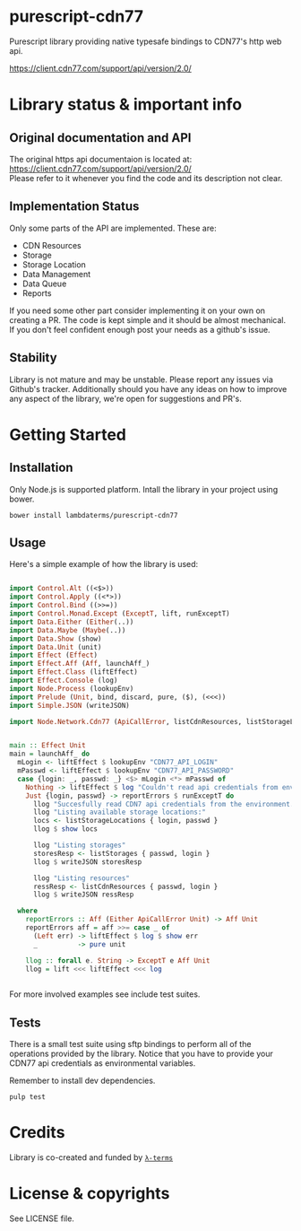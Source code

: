 # purescript-cdn77

Purescript library providing native typesafe bindings to CDN77's http web api.

https://client.cdn77.com/support/api/version/2.0/


# Library status & important info

## Original documentation and API

The original https api documentaion is located at:  
https://client.cdn77.com/support/api/version/2.0/  
Please refer to it whenever you find the code and its description not clear.

## Implementation Status

Only some parts of the API are implemented. These are:  
- CDN Resources
- Storage
- Storage Location
- Data Management
- Data Queue
- Reports  

If you need some other part consider implementing it on your own on creating a PR. The code is kept simple and it should be almost mechanical. If you don't feel confident enough post your needs as a github's issue.

## Stability

Library is not mature and may be unstable. Please report any issues via Github's tracker. Additionally should you have any ideas on how to improve any aspect of the library, we're open for suggestions and PR's.

# Getting Started

## Installation

Only Node.js is supported platform.
Intall the library in your project using bower.

```
bower install lambdaterms/purescript-cdn77
```

## Usage


Here's a simple example of how the library is used:

```purescript

import Control.Alt ((<$>))
import Control.Apply ((<*>))
import Control.Bind ((>>=))
import Control.Monad.Except (ExceptT, lift, runExceptT)
import Data.Either (Either(..))
import Data.Maybe (Maybe(..))
import Data.Show (show)
import Data.Unit (unit)
import Effect (Effect)
import Effect.Aff (Aff, launchAff_)
import Effect.Class (liftEffect)
import Effect.Console (log)
import Node.Process (lookupEnv)
import Prelude (Unit, bind, discard, pure, ($), (<<<))
import Simple.JSON (writeJSON)

import Node.Network.Cdn77 (ApiCallError, listCdnResources, listStorageLocations, listStorages)


main :: Effect Unit
main = launchAff_ do
  mLogin <- liftEffect $ lookupEnv "CDN77_API_LOGIN"
  mPasswd <- liftEffect $ lookupEnv "CDN77_API_PASSWORD"
  case {login: _, passwd: _} <$> mLogin <*> mPasswd of
    Nothing -> liftEffect $ log "Couldn't read api credentials from environment. Provide CDN77_API_PASSWORD & CDN77_API_LOGIN variables"
    Just {login, passwd} -> reportErrors $ runExceptT do
      llog "Succesfully read CDN7 api credentials from the environment."
      llog "Listing available storage locations:"
      locs <- listStorageLocations { login, passwd }
      llog $ show locs

      llog "Listing storages"
      storesResp <- listStorages { passwd, login }
      llog $ writeJSON storesResp

      llog "Listing resources"
      ressResp <- listCdnResources { passwd, login }
      llog $ writeJSON ressResp

  where
    reportErrors :: Aff (Either ApiCallError Unit) -> Aff Unit
    reportErrors aff = aff >>= case _ of
      (Left err) -> liftEffect $ log $ show err
      _          -> pure unit

    llog :: forall e. String -> ExceptT e Aff Unit
    llog = lift <<< liftEffect <<< log
              
```

For more involved examples see include test suites.

## Tests

There is a small test suite using sftp bindings to perform all of the operations provided by the library.
Notice that you have to provide your CDN77 api credentials as environmental variables.

Remember to install dev dependencies.

```
pulp test
```

# Credits

Library is co-created and funded by [`λ-terms`](https://github.com/lambdaterms/)

# License & copyrights

See LICENSE file.
